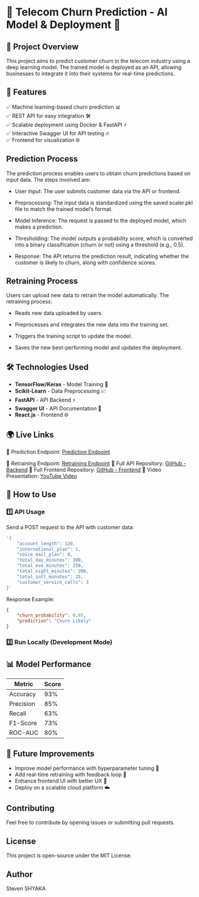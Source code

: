 # 📡 Telecom Churn Prediction - AI Model & Deployment 🚀

## 📌 Project Overview

This project aims to predict customer churn in the telecom industry using a deep learning model. The trained model is deployed as an API, allowing businesses to integrate it into their systems for real-time predictions.

## 🎯 Features

✅ Machine learning-based churn prediction 📊\
✅ REST API for easy integration 🛠️\
✅ Scalable deployment using Docker & FastAPI ⚡\
✅ Interactive Swagger UI for API testing 🔥\
✅ Frontend for visualization 🌐

## Prediction Process

The prediction process enables users to obtain churn predictions based on input data. The steps involved are:

- User Input: The user submits customer data via the API or frontend.

- Preprocessing: The input data is standardized using the saved scaler.pkl file to match the trained model’s format.

- Model Inference: The request is passed to the deployed model, which makes a prediction.

- Thresholding: The model outputs a probability score, which is converted into a binary classification (churn or not) using a threshold (e.g., 0.5).

- Response: The API returns the prediction result, indicating whether the customer is likely to churn, along with confidence scores.

## Retraining Process

Users can upload new data to retrain the model automatically. The retraining process:

- Reads new data uploaded by users.

- Preprocesses and integrates the new data into the training set.

- Triggers the training script to update the model.

- Saves the new best-performing model and updates the deployment.

## 🛠️ Technologies Used

- **TensorFlow/Keras** - Model Training 🧠
- **Scikit-Learn** - Data Preprocessing 📈
- **FastAPI** - API Backend ⚡
- **Swagger UI** - API Documentation 📝
- **React.js** - Frontend 🌐

## 🌍 Live Links

🔗 Prediction Endpoint: [Prediction Endpoint](https://telecom-api.onrender.com/docs#/default/predict_churn_predict_churn__post)

🔗 Retraining Endpoint: [Retraining Endpoint](https://telecom-api.onrender.com/docs#/default/retrain_model_retrain_model__post)
🔗 Full API Repository: [GitHub - Backend](https://github.com/shyakx/Telecom_API.git)
🔗 Full Frontend Repository: [GitHub - Frontend](https://github.com/shyakx/Predict-Prevent-Customer-Churn-with-AI-Frontend.git)
🔗 Video Presentation: [YouTube Video](YOUR_YOUTUBE_URL_HERE)

## 🚀 How to Use

### 1️⃣ API Usage

Send a POST request to the API with customer data:

```bash
'{
    "account_length": 120,
    "international_plan": 1,
    "voice_mail_plan": 0,
    "total_day_minutes": 300,
    "total_eve_minutes": 250,
    "total_night_minutes": 200,
    "total_intl_minutes": 15,
    "customer_service_calls": 3
}'
```

Response Example:

```json
{
    "churn_probability": 0.85,
    "prediction": "Churn Likely"
}
```

### 2️⃣ Run Locally (Development Mode)



## 📊 Model Performance

| Metric    | Score |
| --------- | ----- |
| Accuracy  | 93%   |
| Precision | 85%   |
| Recall    | 63%   |
| F1-Score  | 73%   |
| ROC-AUC   | 80%   |

## 🤖 Future Improvements

- Improve model performance with hyperparameter tuning 🔧
- Add real-time retraining with feedback loop 🔄
- Enhance frontend UI with better UX 🎨
- Deploy on a scalable cloud platform ☁️

## Contributing
Feel free to contribute by opening issues or submitting pull requests.

## License
This project is open-source under the MIT License.

## Author
Steven SHYAKA
